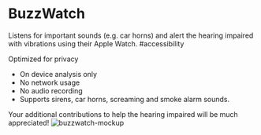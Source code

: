 # BuzzWatch

Listens for important sounds (e.g. car horns) and alert the hearing impaired with vibrations using their Apple Watch. #accessibility

Optimized for privacy

- On device analysis only
- No network usage
- No audio recording
- Supports sirens, car horns, screaming and smoke alarm sounds.

Your additional contributions to help the hearing impaired will be much appreciated!
![buzzwatch-mockup](https://user-images.githubusercontent.com/5649557/194424838-e8af1e9b-d09e-4a9e-8a53-566dc6378396.png)
